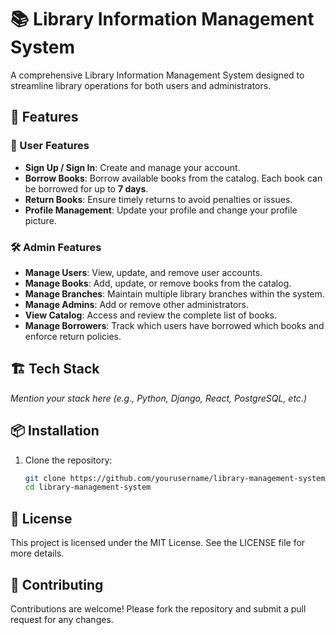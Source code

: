 # 📚 Library Information Management System

A comprehensive Library Information Management System designed to streamline library operations for both users and administrators.

## 🚀 Features

### 👤 User Features
- **Sign Up / Sign In**: Create and manage your account.
- **Borrow Books**: Borrow available books from the catalog. Each book can be borrowed for up to **7 days**.
- **Return Books**: Ensure timely returns to avoid penalties or issues.
- **Profile Management**: Update your profile and change your profile picture.

### 🛠️ Admin Features
- **Manage Users**: View, update, and remove user accounts.
- **Manage Books**: Add, update, or remove books from the catalog.
- **Manage Branches**: Maintain multiple library branches within the system.
- **Manage Admins**: Add or remove other administrators.
- **View Catalog**: Access and review the complete list of books.
- **Manage Borrowers**: Track which users have borrowed which books and enforce return policies.

## 🏗️ Tech Stack

*Mention your stack here (e.g., Python, Django, React, PostgreSQL, etc.)*

## 📦 Installation

1. Clone the repository:

   ```bash
   git clone https://github.com/yourusername/library-management-system.git
   cd library-management-system

## 📝 License
This project is licensed under the MIT License. See the LICENSE file for more details.

## 🤝 Contributing
Contributions are welcome! Please fork the repository and submit a pull request for any changes.
